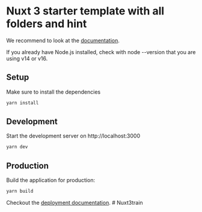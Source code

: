 # Nuxt 3 starter template with all folders and hint

We recommend to look at the [documentation](https://v3.nuxtjs.org).

If you already have Node.js installed, check with node --version that you are using v14 or v16.

## Setup

Make sure to install the dependencies

```bash
yarn install
```

## Development

Start the development server on http://localhost:3000

```bash
yarn dev
```

## Production

Build the application for production:

```bash
yarn build
```

Checkout the [deployment documentation](https://v3.nuxtjs.org/docs/deployment).
#   N u x t 3 t r a i n  
 